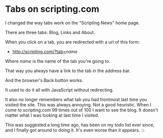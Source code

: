# Tabs on scripting.com
I changed the way tabs work on the "Scripting News" home page.

There are three tabs: Blog, Links and About.

When you click on a tab, you are redirected with a url of this form:
* http://scripting.com/?tab=<i>name</i>

Where <i>name</i> is the name of the tab you're going to.

That way you always have a link to the tab in the address bar.

And the browser's Back button works. 

It used to do it all with JavaScript without redirecting.

It also no longer remembers what tab you had frontmost last time you visited the site. This was always annoying. Not a good heuristic. When I come to scripting.com 99 times out of 100 I want to see the blog. It doesn't matter what I was looking at last time I visited. 

This was suggested a long time ago, has been on my todo list ever since, and I finally got around to doing it. It's even worse than it appears. :boom:

